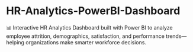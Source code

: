 # HR-Analytics-PowerBI-Dashboard
📊 Interactive HR Analytics Dashboard built with Power BI to analyze employee attrition, demographics, satisfaction, and performance trends—helping organizations make smarter workforce decisions.
